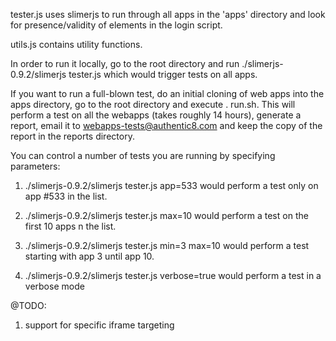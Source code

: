 tester.js uses slimerjs to run through all apps in the 'apps' directory and look for presence/validity of
elements in the login script.

utils.js contains utility functions.

In order to run it locally, go to the root directory and run ./slimerjs-0.9.2/slimerjs tester.js which would trigger
tests on all apps.

If you want to run a full-blown test, do an initial cloning of web apps into the apps directory, go to the 
root directory and execute . run.sh.  This will perform a test on all the webapps (takes roughly 14 hours),
generate a report, email it to webapps-tests@authentic8.com and keep the copy of the report in the reports directory.

You can control a number of tests you are running by specifying parameters:

1) ./slimerjs-0.9.2/slimerjs tester.js app=533  would perform a test only on app #533 in the list.

2) ./slimerjs-0.9.2/slimerjs tester.js max=10 would perform a test on the first 10 apps n the list.

3) ./slimerjs-0.9.2/slimerjs tester.js min=3 max=10 would perform a test starting with app 3 until app 10.

4) ./slimerjs-0.9.2/slimerjs tester.js verbose=true would perform a test in a verbose mode

@TODO:

1) support for specific iframe targeting

